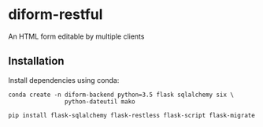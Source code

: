 # diform-restful
An HTML form editable by multiple clients

## Installation

Install dependencies using conda:

    conda create -n diform-backend python=3.5 flask sqlalchemy six \
                    python-dateutil mako

    pip install flask-sqlalchemy flask-restless flask-script flask-migrate
